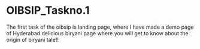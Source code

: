 # OIBSIP_Taskno.1
The first task of the oibsip is landing page, where I have made a demo page of Hyderabad delicious biryani page where you will get to know about the origin of biryani tale!!
